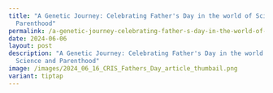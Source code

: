 ```yaml
---
title: "A Genetic Journey: Celebrating Father's Day in the world of Science and
  Parenthood"
permalink: /a-genetic-journey-celebrating-father-s-day-in-the-world-of-science-and-parenthood/
date: 2024-06-06
layout: post
description: "A Genetic Journey: Celebrating Father's Day in the world of
  Science and Parenthood"
image: /images/2024_06_16_CRIS_Fathers_Day_article_thumbail.png
variant: tiptap
---
```

